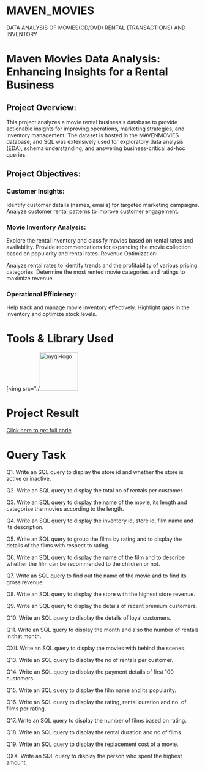 # MAVEN_MOVIES
DATA ANALYSIS OF MOVIES(CD/DVD) RENTAL (TRANSACTIONS) AND INVENTORY

# Maven Movies Data Analysis: Enhancing Insights for a Rental Business

## Project Overview:
This project analyzes a movie rental business's database to provide actionable insights for improving operations, marketing strategies, and inventory management. The dataset is hosted in the MAVENMOVIES database, and SQL was extensively used for exploratory data analysis (EDA), schema understanding, and answering business-critical ad-hoc queries.

## Project Objectives:

### Customer Insights:

Identify customer details (names, emails) for targeted marketing campaigns.
Analyze customer rental patterns to improve customer engagement.

### Movie Inventory Analysis:

Explore the rental inventory and classify movies based on rental rates and availability.
Provide recommendations for expanding the movie collection based on popularity and rental rates.
Revenue Optimization:

Analyze rental rates to identify trends and the profitability of various pricing categories.
Determine the most rented movie categories and ratings to maximize revenue.

### Operational Efficiency:

Help track and manage movie inventory effectively.
Highlight gaps in the inventory and optimize stock levels.


# Tools & Library Used
[<img src="./[<img src="./Code_outputs/mysql_logo.png" alt="myql-logo" width="100"/>](https://www.mysql.com/) &nbsp;



# Project Result

[Click here to get full code](https://github.com/naynishb/Maven_Movies_Rental_DA/blob/02de175278240b4795c31b7747d675450f324c9a/maven_movies_rental_CODE.sql)

# Query Task

Q1. Write an SQL query to display the store id and whether the store is active or inactive.

Q2. Write an SQL query to display the total no of rentals per customer.

Q3. Write an SQL query to display the name of the movie, its length and categorise the movies according to the length.

Q4. Write an SQL query to display the inventory id, store id, film name and its description.

Q5. Write an SQL query to group the films by rating and to display the details of the films with respect to rating.

Q6. Write an SQL query to display the name of the film and to describe whether the film can be recommended to the children or not.

Q7. Write an SQL query to find out the name of the movie and to find its gross revenue.

Q8. Write an SQL query to display the store with the highest store revenue.

Q9. Write an SQL query to display the details of recent premium customers.

Q10. Write an SQL query to display the details of loyal customers.

Q11. Write an SQL query to display the month and also the number of rentals in that month.

QXII. Write an SQL query to display the movies with behind the scenes.

Q13. Write an SQL query to display the no of rentals per customer.

Q14. Write an SQL query to display the payment details of first 100 customers.

Q15. Write an SQL query to display the film name and its popularity.

Q16. Write an SQL query to display the rating, rental duration and no. of films per rating.

Q17. Write an SQL query to display the number of films based on rating.

Q18. Write an SQL query to display the rental duration and no of films.

Q19. Write an SQL query to display the replacement cost of a movie.

QXX. Write an SQL query to display the person who spent the highest amount.


